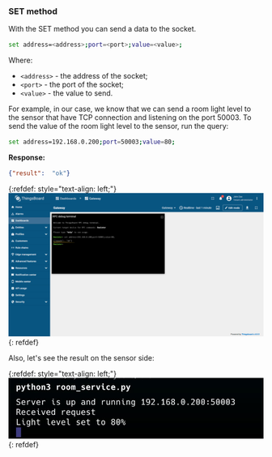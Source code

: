 ### SET method

With the SET method you can send a data to the socket.

```bash
set address=<address>;port=<port>;value=<value>;
```

Where:
- `<address>` - the address of the socket;
- `<port>` - the port of the socket;
- `<value>` - the value to send.

For example, in our case, we know that we can send a room light level to the sensor that have TCP connection and 
listening on the port 50003. To send the value of the room light level to the sensor, run the query:

```bash
set address=192.168.0.200;port=50003;value=80;
```

**Response:**

```json
{"result":  "ok"}
```

{:refdef: style="text-align: left;"}
![image](/images/gateway/get-set-connector-rpc/socket-get-set-rpc-1.png)
{: refdef}

Also, let's see the result on the sensor side:

{:refdef: style="text-align: left;"}
![image](/images/gateway/get-set-connector-rpc/socket-get-set-rpc-2.jpeg)
{: refdef}

